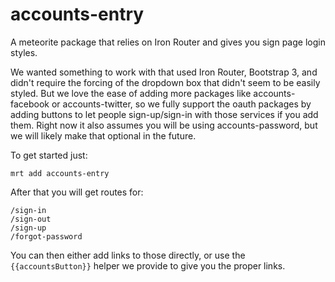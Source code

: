 accounts-entry
======================

A meteorite package that relies on Iron Router and gives you sign page login styles.

We wanted something to work with that used Iron Router, Bootstrap 3, and didn't require the forcing of the dropdown box that didn't seem to be easily styled. But we love the ease of adding more packages like accounts-facebook or accounts-twitter, so we fully support the oauth packages by adding buttons to let people sign-up/sign-in with those services if you add them.  Right now it also assumes you will be using accounts-password, but we will likely make that optional in the future.

To get started just:

````
mrt add accounts-entry
````

After that you will get routes for:
````
/sign-in
/sign-out
/sign-up
/forgot-password
````

You can then either add links to those directly, or use the ````{{accountsButton}}```` helper we provide to give you the proper links.
